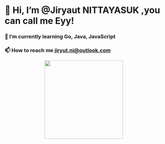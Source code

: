 # 👋 Hi, I’m @Jiryaut NITTAYASUK ,you can call me Eyy!
### 🌱 I’m currently learning Go, Java, JavaScript
### 📫 How to reach me jiryut.ni@outlook.com

<p align="center">
  <img src="https://scontent.fbkk22-7.fna.fbcdn.net/v/t39.30808-6/242758501_3023368441271121_4801730979343046895_n.jpg?_nc_cat=104&ccb=1-6&_nc_sid=09cbfe&_nc_eui2=AeElSZvUL8VWbGoNMS1YWe5Ecqn0CkIofo9yqfQKQih-j971MSfh5LLsmaUmXSJRXNDDbLMxNmmQdBcDE4BMmPCZ&_nc_ohc=226mZwZhq48AX_AQdMQ&_nc_ht=scontent.fbkk22-7.fna&oh=00_AT-yZ7NgsYPO-NCubiN1OLrZLcwJy8myBBLuuSA_GZSZjg&oe=627AB635" width="250" height="250">
</p>
